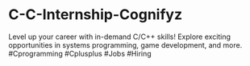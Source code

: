# C-C-Internship-Cognifyz
Level up your career with in-demand C/C++ skills! Explore exciting opportunities in systems programming, game development, and more. #Cprogramming #Cplusplus #Jobs #Hiring
